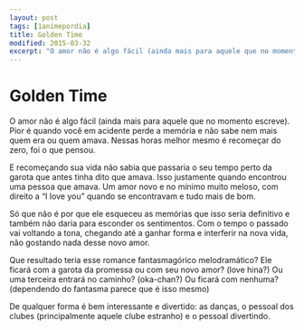 ```yaml
---
layout: post
tags: [1animepordia]
title: Golden Time
modified: 2015-03-32
excerpt: "O amor não é algo fácil (ainda mais para aquele que no momento escreve). Pior é quando você em acidente perde a memória e não sabe nem mais quem era ou quem amava. Nessas horas melhor mesmo é recomeçar do zero, foi o que pensou."
---
```


Golden Time
===========

O amor não é algo fácil (ainda mais para aquele que no momento escreve).
Pior é quando você em acidente perde a memória e não sabe nem mais quem
era ou quem amava. Nessas horas melhor mesmo é recomeçar do zero, foi o
que pensou.

E recomeçando sua vida não sabia que passaria o seu tempo perto da
garota que antes tinha dito que amava. Isso justamente quando encontrou
uma pessoa que amava. Um amor novo e no mínimo muito meloso, com direito
a “I love you” quando se encontravam e tudo mais de bom.

Só que não é por que ele esqueceu as memórias que isso seria definitivo
e também não daria para esconder os sentimentos. Com o tempo o passado
vai voltando a tona, chegando até a ganhar forma e interferir na nova
vida, não gostando nada desse novo amor.

Que resultado teria esse romance fantasmagórico melodramático? Ele
ficará com a garota da promessa ou com seu novo amor? (love hina?) Ou
uma terceira entrará no caminho? (oka-chan?) Ou ficará com nenhuma?
(dependendo do fantasma parece que é isso mesmo)

De qualquer forma é bem interessante e divertido: as danças, o pessoal
dos clubes (principalmente aquele clube estranho) e o pessoal
divertindo.


